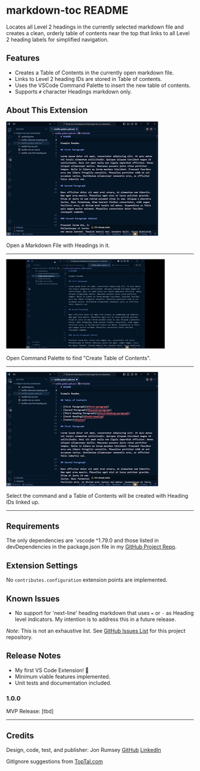 # markdown-toc README

Locates all Level 2 headings in the currently selected markdown file and creates a clean, orderly table of contents near the top that links to all Level 2 heading labels for simplified navigation.

## Features

- Creates a Table of Contents in the currently open markdown file.
- Links to Level 2 heading IDs are stored in Table of contents.
- Uses the VSCode Command Palette to insert the new table of contents.
- Supports `#` character Headings markdown only.

## About This Extension

![Open a markdown file with headings in it](images/markdown-toc-md-file-with-headings.png)

Open a Markdown File with Headings in it.

---

![Open the Command Palette and find Create Table of Contents command](images\markdown-toc-create-toc-video.gif)

Open Command Palette to find "Create Table of Contents".

---

![Select the command and all Level 2 headings will get linked using Heading IDs](images/markdown-toc-md-file-updated-with-toc.png)

Select the command and a Table of Contents will be created with Heading IDs linked up.

---

## Requirements

The only dependencies are `vscode ^1.79.0 and those listed in devDependencies in the package.json file in my [GitHub Project Repo](https://github.com/nojronatron/markdown-toc/).

## Extension Settings

No `contributes.configuration` extension points are implemented.

## Known Issues

- No support for 'next-line' heading markdown that uses `=` or `-` as Heading level indicators. My intention is to address this in a future release.

_Note_: This is not an exhaustive list. See [GitHub Issues List](https://github.com/nojronatron/markdown-toc/issues) for this project repository.

## Release Notes

- My first VS Code Extension! :tada:
- Minimum viable features implemented.
- Unit tests and documentation included.

### 1.0.0

MVP Release: [tbd]

---

## Credits

Design, code, test, and publisher: Jon Rumsey [GitHub](https://github.com/nojronatron) [LinkedIn](https://www.linkedin.com/in/jonathan-rumsey-wa)

GitIgnore suggestions from [TopTal.com](https://www.toptal.com/developers/gitignore/api/visualstudiocode)

